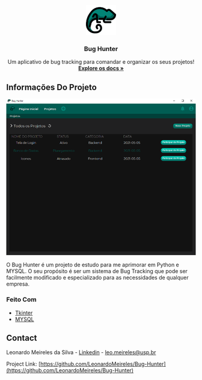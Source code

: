 <!-- PROJECT LOGO -->
<br />
<p align="center">
  <a href="https://github.com/LeonardoMeireles/Bug-Hunter">
    <img src="Assets/bh_Login.png" alt="Logo" width="80" height="80">
  </a>

  <h3 align="center">Bug Hunter</h3>

  <p align="center">
    Um aplicativo de bug tracking para comandar e organizar os seus projetos!
    <br />
    <a href="https://github.com/LeonardoMeireles/Bug-Hunter"><strong>Explore os docs »</strong></a>
    <br />
  </p>
</p>

<!-- Informações do projeto -->
## Informações Do Projeto

![Bug Hunter Screen Shot][BH-screenshot]

O Bug Hunter é um projeto de estudo para me aprimorar em Python e MYSQL. O seu propósito é ser um sistema de Bug Tracking que pode ser facilmente modificado e especializado para as necessidades de qualquer empresa.

### Feito Com
* [Tkinter](https://www.devmedia.com.br/tkinter-interfaces-graficas-em-python/33956)
* [MYSQL](https://www.mysql.com/)

<!-- CONTACT -->
## Contact

Leonardo Meireles da Silva - [Linkedin](www.linkedin.com/in/leonardo-meireles-da-silva) - leo.meireles@usp.br

Project Link: [https://github.com/LeonardoMeireles/Bug-Hunter](https://github.com/LeonardoMeireles/Bug-Hunter)


[BH-screenshot]: Assets/Project_ScreenBH.png
